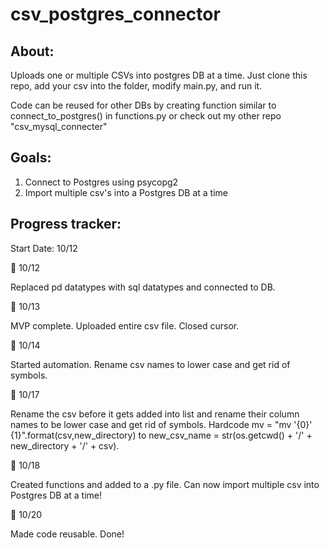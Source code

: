 # csv_postgres_connector

## About:

Uploads one or multiple CSVs into postgres DB at a time. Just clone this repo, add your csv into the folder, modify main.py, and run it.

Code can be reused for other DBs by creating function similar to connect_to_postgres() in functions.py or check out my other repo "csv_mysql_connecter"

## Goals:

1. Connect to Postgres using psycopg2
2. Import multiple csv's into a Postgres DB at a time

## Progress tracker:
Start Date: 10/12

🐢 10/12

Replaced pd datatypes with sql datatypes and connected to DB.

🐢 10/13

MVP complete. Uploaded entire csv file. Closed cursor.

🐢 10/14

Started automation. Rename csv names to lower case and get rid of symbols.

🐢 10/17

Rename the csv before it gets added into list and rename their column names to be lower case and get rid of symbols. Hardcode mv = "mv '{0}' {1}".format(csv,new_directory) to new_csv_name = str(os.getcwd() + '/' + new_directory + '/' + csv).

🐢 10/18

Created functions and added to a .py file. Can now import multiple csv into Postgres DB at a time!

🐢 10/20

Made code reusable. Done!
